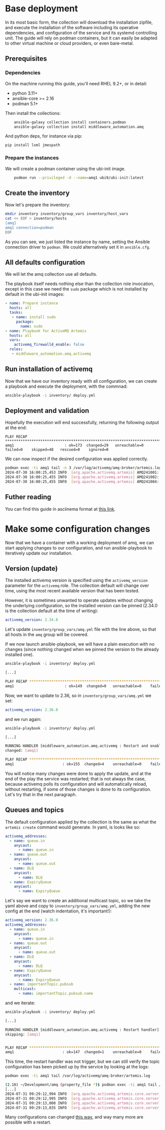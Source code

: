 # Base deployment

In its most basic form, the collection will download the installation zipfile, and execute 
the installation of the software including its operative dependencies, and configuration of 
the service and its systemd controlling unit.
The guide will rely on podman containers, but it can easily be adapted to other virtual machine
or cloud providers, or even bare-metal.


## Prerequisites

### Dependencies

On the machine running this guide, you'll need RHEL 9.2+, or in detail:

* python 3.11+
* ansible-core >= 2.16
* podman 5.1+

Then install the collections:

```bash
    ansible-galaxy collection install containers.podman
    ansible-galaxy collection install middleware_automation.amq
```

And python deps, for instance via pip:

```bash
pip install lxml jmespath
```

### Prepare the instances

We will create a podman container using the ubi-init image.

```bash
    podman run --privileged -d --name=amq1 ubi9/ubi-init:latest
```


## Create the inventory

Now let's prepare the inventory:

```bash
mkdir inventory inventory/group_vars inventory/host_vars
cat << EOF > inventory/hosts
[amq]
amq1 connection=podman
EOF
```

As you can see, we just listed the instance by name, setting the Ansible connection driver to `podman`.
We could alternatively set it in `ansible.cfg`.


## All defaults configuration

We will let the amq collection use all defaults.

The playbook itself needs nothing else than the collection role invocation, except in this case we need the `sudo` package which is not installed by default in the ubi-init images:

```yaml
- name: Prepare instance
  hosts: all
  tasks:
   - name: install sudo
     package:
       name: sudo
- name: Playbook for ActiveMQ Artemis
  hosts: all
  vars:
    activemq_firewalld_enable: false
  roles:
   - middleware_automation.amq.activemq
```


## Run installation of activemq

Now that we have our inventory ready with all configuration, we can create a playbook and execute the deployment, with the commnad:

```bash
ansible-playbook -i inventory/ deploy.yml
```


## Deployment and validation

Hopefully the execution will end successfully, returning the following output at the end:

```
PLAY RECAP *******************************************************************************************************
amq1                       : ok=173  changed=29   unreachable=0    failed=0    skipped=48   rescued=0    ignored=0
```

We can now inspect if the desired configuration was applied correctly.

```bash
podman exec -ti amq1 tail -n 3 /var/log/activemq/amq-broker/artemis.log
2024-07-30 16:00:25,453 INFO  [org.apache.activemq.artemis] AMQ241001: HTTP Server started at http://0.0.0.0:8161
2024-07-30 16:00:25,455 INFO  [org.apache.activemq.artemis] AMQ241002: Artemis Jolokia REST API available at http://0.0.0.0:8161/console/jolokia
2024-07-30 16:00:25,455 INFO  [org.apache.activemq.artemis] AMQ241004: Artemis Console available at http://0.0.0.0:8161/console
```


## Futher reading

You can find this guide in asciinema format at [this link](https://asciinema.org/a/670220).


# Make some configuration changes

Now that we have a container with a working deployment of amq, we can start applying changes to 
our configuration, and run ansible-playbook to iteratively update our installation.


## Version (update)

The installed activemq version is specified using the `activemq_version` parameter for the `activemq` role.
The collection default will change over time, using the most recent available version that has been tested.

However, it is sometimes unwanted to operate updates without changing the underlying configuration, so the
installed version can be pinned (2.34.0 is the collection default at the time of writing):

```yaml
activemq_version: 2.34.0
```

Let's update `inventory/group_vars/amq.yml` file with the line above, so that all hosts in the `amq` group
will be covered.

If we now launch ansible-playbook, we will have a plain execution with no changes (since nothing changed
when we pinned the version to the already installed one).


```bash
ansible-playbook -i inventory/ deploy.yml

[...]

PLAY RECAP ******************************************************************************************************
amq1                       : ok=149  changed=0   unreachable=0    failed=0    skipped=43   rescued=0    ignored=0
```

Now, we want to update to 2.36, so in `inventory/group_vars/amq.yml` we set:

```yaml
activemq_version: 2.36.0
```

and we run again:

```bash
ansible-playbook -i inventory/ deploy.yml

[...]

RUNNING HANDLER [middleware_automation.amq.activemq : Restart and enable instance amq-broker for activemq service] **********************************************************
changed: [amq1]

PLAY RECAP ******************************************************************************************************
amq1                      : ok=155  changed=4    unreachable=0    failed=0    skipped=45   rescued=1    ignored=0
```

You will notice many changes were done to apply the update, and at the end of the play the service was restarted;
that is not always the case, because activemq polls its configuration and will automatically reload, without restarting,
if some of those changes is done to its configuration. Let's try that in the next paragraph. 

## Queues and topics

The default configuration applied by the collection is the same as what the `artemis create` command would generate.
In yaml, is looks like so:

```yaml
activemq_addresses:
  - name: queue.in
    anycast:
      - name: queue.in
  - name: queue.out
    anycast:
      - name: queue.out
  - name: DLQ
    anycast:
      - name: DLQ
  - name: ExpiryQueue
    anycast:
      - name: ExpiryQueue
```

Let's say we want to create an additional multicast topic, so we take the yaml above and copy to `inventory/group_vars/amq.yml`, adding the new config at the end (watch indentation, it's important!):

```yaml
activemq_version: 2.36.0
activemq_addresses:
  - name: queue.in
    anycast:
      - name: queue.in
  - name: queue.out
    anycast:
      - name: queue.out
  - name: DLQ
    anycast:
      - name: DLQ
  - name: ExpiryQueue
    anycast:
      - name: ExpiryQueue
  - name: importantTopic.pubsub
    multicast:
      - name: importantTopic.pubsub.name
```

and we iterate:

```bash
ansible-playbook -i inventory/ deploy.yml

[...]

RUNNING HANDLER [middleware_automation.amq.activemq : Restart handler] ******************************************************************************************************
skipping: [amq1]


PLAY RECAP ******************************************************************************************************
amq1                      : ok=147  changed=1    unreachable=0    failed=0    skipped=45   rescued=1    ignored=0
```

This time, the restart handler was not trigger, but we can still verify the topic configuration has been picked up by 
the service by looking at the logs:

```bash
podman exec -ti amq1 tail /var/log/activemq/amq-broker/artemis.log

(2.16) ~/Development/amq (property_file *)$ podman exec -ti amq1 tail /var/log/activemq/amq-broker/artemis.log
[...]
2024-07-31 09:29:12,994 INFO  [org.apache.activemq.artemis.core.server] AMQ221003: Deploying ANYCAST queue ExpiryQueue on address ExpiryQueue
2024-07-31 09:29:12,995 INFO  [org.apache.activemq.artemis.core.server] AMQ221080: Deploying address importantTopic.pubsub supporting [MULTICAST]
2024-07-31 09:29:13,000 INFO  [org.apache.activemq.artemis.core.server] AMQ221003: Deploying MULTICAST queue importantTopic.pubsub.name on address importantTopic.pubsub
2024-07-31 09:29:13,035 INFO  [org.apache.activemq.artemis.core.server] AMQ221056: Reloading configuration: bridges
```

Many configurations can changed [this way](https://activemq.apache.org/components/artemis/documentation/2.32.0/config-reload.html), and way many more are possible with a restart.

